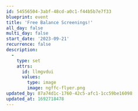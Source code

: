 ```yaml
---
id: 54556504-3abf-48cd-a0c1-f44b5b7e7f33
blueprint: event
title: 'Free Balance Screenings!'
all_day: false
multi_day: false
start_date: '2023-09-21'
recurrence: false
description:
  -
    type: set
    attrs:
      id: llmgvdui
      values:
        type: image
        image: ngffc-flyer.png
updated_by: 87a74d1c-1760-42c5-afc1-1cc59be16098
updated_at: 1692718478
---
```


